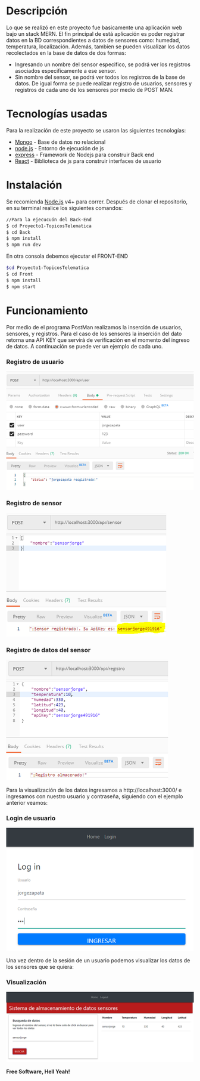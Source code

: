 # Descripción
Lo que se realizó en este proyecto fue basicamente una aplicación web bajo un stack MERN. El fin principal de está aplicación es poder registrar datos en la BD correspondientes a datos de sensores como: humedad, temperatura, localización. Además, tambien se pueden visualizar los datos recolectados en la base de datos de dos formas:
  - Ingresando un nombre del sensor especifico, se podrá ver los registros asociados especificamente a ese sensor.
  - Sin nombre del sensor, se podrá ver todos los registros de la base de datos.
De igual forma se puede realizar registro de usuarios, sensores y registros de cada uno de los sensores por medio de POST MAN.

# Tecnologías usadas
Para la realización de este proyecto se usaron las siguientes tecnologías:
* [Mongo] - Base de datos no relacional
* [node.js] - Entorno de ejecución de js
* [express] - Framework de Nodejs para construir Back end
* [React] - Biblioteca de js para construir interfaces de usuario

# Instalación
Se recomienda [Node.js](https://nodejs.org/) v4+ para correr.
Después de clonar el repositorio, en su terminal realice los siguientes comandos:
```sh
//Para la ejecucuón del Back-End
$ cd Proyecto1-TopicosTelematica
$ cd Back
$ npm install 
$ npm run dev 
```
En  otra consola debemos ejecutar el FRONT-END
```sh
$cd Proyecto1-TopicosTelematica
$ cd Front
$ npm install 
$ npm start
```
# Funcionamiento
Por medio de el programa PostMan realizamos la inserción de usuarios, sensores, y registros. Para el caso de los sensores la inserción del dato retorna una API KEY que servirá de verificación en el momento del ingreso de datos. A continuación se puede ver un ejemplo de cada uno.

### Registro de usuario

![Alt text](README_Images/IngresoUsuario.PNG)

### Registro de sensor

![Alt text](README_Images/IngresoSensor.PNG)

### Registro de datos del sensor

![Alt text](README_Images/IngresoRegistro.PNG)

Para la visualización de los datos ingresamos a http://localhost:3000/ e ingresamos con nuestro usuario y contraseña, siguiendo con el ejemplo anterior veamos:

### Login de usuario

![Alt text](README_Images/Login.PNG)

Una vez dentro de la sesión de un usuario podemos visualizar los datos de los sensores que se quiera:

### Visualización

![Alt text](README_Images/visualizacion.PNG)

**Free Software, Hell Yeah!**

[//]: # (These are reference links used in the body of this note and get stripped out when the markdown processor does its job. There is no need to format nicely because it shouldn't be seen. Thanks SO - http://stackoverflow.com/questions/4823468/store-comments-in-markdown-syntax)
   [dill]: <https://github.com/joemccann/dillinger>
   [john gruber]: <http://daringfireball.net>
   [df1]: <http://daringfireball.net/projects/markdown/>
   [markdown-it]: <https://github.com/markdown-it/markdown-it>
   [node.js]: <http://nodejs.org>
   [jQuery]: <http://jquery.com>
   [express]: <http://expressjs.com>
[Mongo]: <https://www.mongodb.com/es>
[React]: <https://es.reactjs.org/>
  

